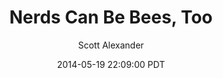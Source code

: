 ---
layout: podcast
title: "Nerds Can Be Bees, Too"
author: Scott Alexander
description: https://slatestarcodex.com/2014/05/19/nerds-can-be-bees-too/
date: 2014-05-19 22:09:00 PDT
length: 2183242
duration: 546
guid: nerds-can-be-bees-too
---